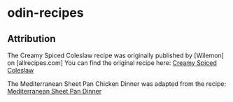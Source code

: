# odin-recipes

## Attribution
The Creamy Spiced Coleslaw recipe was originally published by [Wilemon] on [allrecipes.com]
You can find the original recipe here: [Creamy Spiced Coleslaw](https://www.allrecipes.com/recipe/64116/creamy-spiced-coleslaw/)

The Mediterranean Sheet Pan Chicken Dinner was adapted from the recipe: [Mediterranean Sheet Pan Dinner](https://www.allrecipes.com/recipe/268999/mediterranean-chicken-sheet-pan-dinner/)